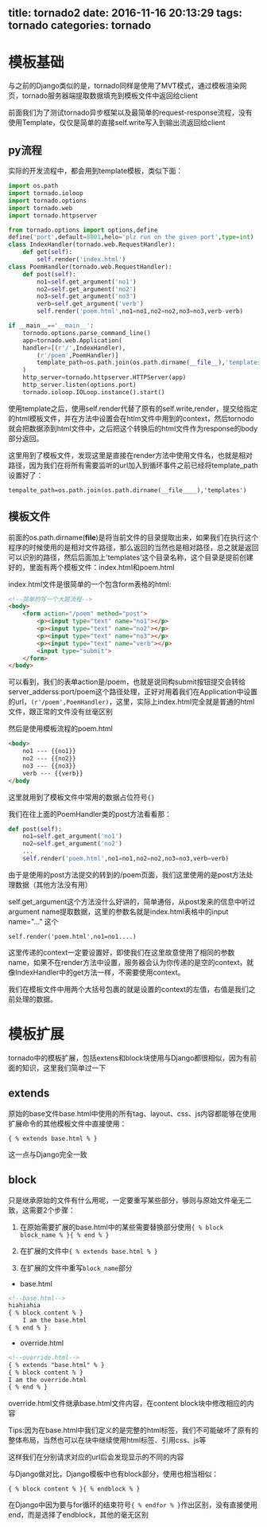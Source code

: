 title: tornado2
date: 2016-11-16 20:13:29
tags: tornado
categories: tornado
---
# 模板基础 #
与之前的Django类似的是，tornado同样是使用了MVT模式，通过模板渲染网页，tornado服务器端提取数据填充到模板文件中返回给client

前面我们为了测试tornado异步框架以及最简单的request-response流程，没有使用Template，仅仅是简单的直接self.write写入到输出流返回给client

## py流程 ##
实际的开发流程中，都会用到template模板，类似下面：
<!--more-->
```python
import os.path
import tornado.ioloop
import tornado.options
import tornado.web
import tornado.httpserver

from tornado.options import options,define
define('port',default=8001,helo='plz run on the given port',type=int)
class IndexHandler(tornado.web.RequestHandler):
    def get(self):
        self.render('index.html')
class PoemHandler(tornado.web.RequestHandler):
    def post(self):
        no1=self.get_argument('no1')
        no2=self.get_argument('no2')
        no3=self.get_argument('no3')
        verb=self.get_argument('verb')
        self.render('poem.html',no1=no1,no2=no2,no3=no3,verb-verb)

if __main__=='__main__':
    tornodo.options.parse_command_line()
    app=tornado.web.Application(
    handler=[(r'/',IndexHandler),
        (r'/poem',PoemHandler)]
        template_path=os.path.join(os.path.dirname(__file__),'templates')
    )
    http_server=tornado.httpserver.HTTPServer(app)
    http_server.listen(options.port)
    tornado.ioloop.IOLoop.instance().start()
```

使用template之后，使用self.render代替了原有的self.write,render，提交给指定的html模板文件，并在方法中设置会在htlm文件中用到的context，然后tornodo就会把数据添到html文件中，之后把这个转换后的html文件作为response的body部分返回。

这里用到了模板文件，发现这里是直接在render方法中使用文件名，也就是相对路径，因为我们在将所有需要监听的url加入到循环事件之前已经将template_path设置好了：

`tempalte_path=os.path.join(os.path.dirname(__file____),'templates')`


## 模板文件 ##

前面的os.path.dirname(__file__)是将当前文件的目录提取出来，如果我们在执行这个程序的时候使用的是相对文件路径，那么返回的当然也是相对路径，总之就是返回可以识别的路径，然后后面加上'templates'这个目录名称，这个目录是提前创建好的，里面有两个模板文件：index.html和poem.html

index.html文件是很简单的一个包含form表格的html:

```html
<!--简单的写一个大题流程-->
<body>
    <form action="/poem" method="post">
        <p><input type="text" name="no1"></p>
        <p><input type="text" name="no2"></p>
        <p><input type="text" name="no3"></p>
        <p><input type="text" name="verb"></p>
        <input type="submit">
    </form>
</body>
```
可以看到，我们的表单action是/poem，也就是说同构submit按钮提交会转给server_adderss:port/poem这个路径处理，正好对用着我们在Application中设置的url，`(r'/poem',PoemHandler)`，这里，实际上index.html完全就是普通的html文件，跟正常的文件没有丝毫区别


然后是使用模板流程的poem.html
```html
<body>
    no1 --- {{no1}}
    no2 --- {{no2}}
    no3 --- {{no3}}
    verb --- {{verb}}
</body
```
这里就用到了模板文件中常用的数据占位符号`{}`


我们在往上面的PoemHandler类的post方法看看那：

```python
def post(self):
    no1=self.get_argument('no1')
    no2=self.get_argument('no2')
    ...
    self.render('poem.html',no1=no1,no2=no2,no3=no3,verb=verb)
```
由于是使用的post方法提交的转到的/poem页面，我们这里使用的是post方法处理数据（其他方法没有用）

self.get_argument这个方法没什么好讲的，简单通俗，从post发来的信息中听过argument name提取数据，这里的参数名就是index.html表格中的input name="..." 这个

`self.render('poem.html',no1=no1....)`

这里传递的context一定要设置好，即使我们在这里故意使用了相同的参数name，如果不在render方法中设置，服务器会认为你传递的是空的context，就像IndexHandler中的get方法一样，不需要使用context。

我们在模板文件中用两个大括号包裹的就是设置的context的左值，右值是我们之前处理的数据。


# 模板扩展 #

tornado中的模板扩展，包括extens和block块使用与Django都很相似，因为有前面的知识，这里我们简单过一下

## extends ##

原始的base文件base.html中使用的所有tag、layout、css、js内容都能够在使用扩展命令的其他模板文件中直接使用：

`{ % extends base.html % }`

这一点与Django完全一致

## block ##

只是继承原始的文件有什么用呢，一定要重写某些部分，够则与原始文件毫无二致，这需要2个步骤：

1. 在原始需要扩展的base.html中的某些需要替换部分使用`{ % block block_name % }{ % end % }`

2. 在扩展的文件中`{ % extends base.html % }`

3. 在扩展的文件中重写`block_name`部分

- base.html

```html
<!--base.html-->
hiahiahia
{ % block content % }
    I am the base.html
{ % end % }
```
- override.html

```html
<!--override.html-->
{ % extends "base.html" % }
{ % block content % }
I am the override.html
{ % end % }
```
override.html文件继承base.html文件内容，在content block块中修改相应的内容

Tips:因为在base.html中我们定义的是完整的html标签，我们不可能破坏了原有的整体布局，当然也可以在块中继续使用html标签、引用css、js等

这样我们在分别请求对应的url后会发现显示的不同的内容

与Django做对比，Django模板中也有block部分，使用也相当相似：

`{ % block content % }{ % endblock % }`

在Django中因为要与for循环的结束符号`{ % endfor % }`作出区别，没有直接使用end，而是选择了endblock，其他的毫无区别
